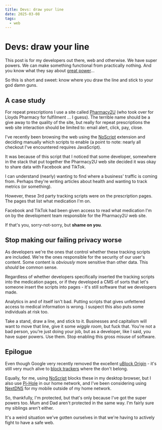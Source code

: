 ```yaml
---
title: Devs: draw your line
date: 2025-03-08
tags:
  - web
---
```


# Devs: draw your line

This post is for my developers out there, web and otherwise. We have super powers. We can make something functional from practically nothing. And you know what they say about [great power](https://duckduckgo.com/?q=with+great+power)…

So this is short and sweet: know where you draw the line and stick to your god damn guns.

<!-- more -->

## A case study

For repeat prescriptions I use a site called [Pharmacy2U](https://www.pharmacy2u.co.uk/) (who took over for Lloyds Pharmacy for fulfilment … I guess). The terrible name should be a give away to the quality of the site, but really for repeat prescriptions the web site interaction should be limited to: email alert, click, pay, close.

I've recently been browsing the web using the [NoScript](https://noscript.net/) extension and deciding manually which scripts to enable (a point to note: nearly all checkout I've encountered requires JavaScript).

It was because of this script that I noticed that some developer, somewhere in the stack that put together the Pharmacy2U web site decided it was okay to share data with Facebook and TikTok.

I can understand (nearly) wanting to find where a business' traffic is coming from. Perhaps they're writing articles about health and wanting to track metrics (or something).

However, these 3rd party tracking scripts were on the prescription pages. The pages that list what medication I'm on.

Facebook and TikTok had been given access to read what medication I'm on by the development team responsible for the Pharmacy2U web site.

If that's you, sorry-not-sorry, but **shame on you**.

## Stop making our failing privacy worse

As developers we're the ones that control whether these tracking scripts are included. We're the ones responsible for the security of our user's content. Some content is _obviously_ more sensitive than other data. This _should_ be common sense.

Regardless of whether developers specifically inserted the tracking scripts into the medication pages, or if they developed a CMS of sorts that let's someone insert the scripts into pages - it's still software that we developers made.

Analytics in and of itself isn't bad. Putting scripts that gives unfettered access to medical information is wrong. I suspect this also puts some individuals at risk too.

Take a stand, draw a line, and stick to it. Businesses and capitalism will want to move that line, give it some _wiggle room_, but fuck that. You're not a bad person, you're just doing your job, but as a developer, like I said, you have super powers. Use them. Stop enabling this gross misuse of software.

## Epilogue

Even though Google very recently removed the excellent [uBlock Origin](https://chromewebstore.google.com/detail/ublock-origin/cjpalhdlnbpafiamejdnhcphjbkeiagm?pli=1) - it's still very much alive to [block trackers](https://ublockorigin.com/) where the don't belong.

Equally, for me, using [NoScript](https://noscript.net/) blocks these in my desktop browser, but I also use [Pi-Hole](https://pi-hole.net/) in our home network, and I've been considering using [NextDNS](https://nextdns.io/?from=4azjnggh) for my mobile outside of my home network.

So, thankfully, I'm protected, but that's only because I've got the super powers too. Mum and Dad aren't protected in the same way. I'm fairly sure my siblings aren't either.

It's a weird situation we've gotten ourselves in that we're having to actively fight to have a safe web.